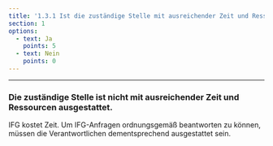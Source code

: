 ```yaml
---
title: '1.3.1 Ist die zuständige Stelle mit ausreichender Zeit und Ressourcen ausgestattet?'
section: 1
options:
  - text: Ja
    points: 5
  - text: Nein
    points: 0
---
```


---

### Die zuständige Stelle ist nicht mit ausreichender Zeit und Ressourcen ausgestattet.

IFG kostet Zeit. Um IFG-Anfragen ordnungsgemäß beantworten zu können, müssen die Verantwortlichen dementsprechend ausgestattet sein.
